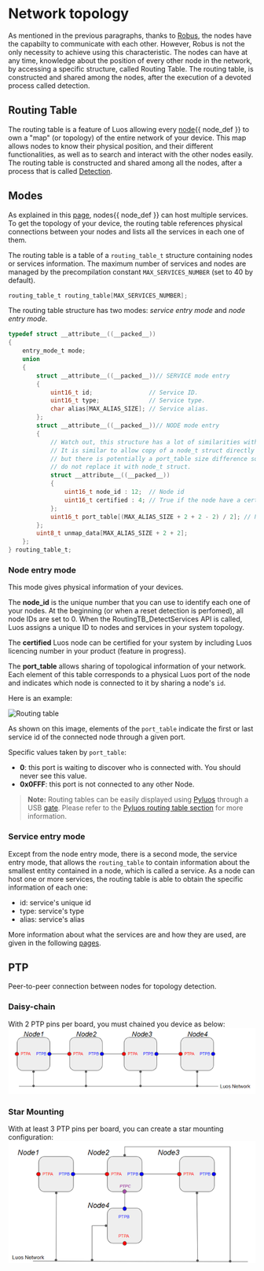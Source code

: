 # Network topology

As mentioned in the previous paragraphs, thanks to [Robus](../node/luos.md), the nodes have the capabilty to communicate with each other. However, Robus is not the only necessity to achieve using this characteristic. The nodes can have at any time, knowledge about the position of every other node in the network, by accessing a specific structure, called Routing Table. The routing table, is constructed and shared among the nodes, after the execution of a devoted process called detection.

## Routing Table

The routing table is a feature of Luos allowing every <span class="cust_tooltip">[node](./node.md)<span class="cust_tooltiptext">{{ node_def }}</span></span> to own a "map" (or topology) of the entire network of your device. This map allows nodes to know their physical position, and their different functionalities, as well as to search and interact with the other nodes easily.<br/> The routing table is constructed and shared among all the nodes, after a process that is called [Detection](../services/routing_table.md).


## Modes
As explained in this [page](../basics/basics.md), <span class="cust_tooltip">nodes<span class="cust_tooltiptext">{{ node_def }}</span></span> can host multiple services. To get the topology of your device, the routing table references physical connections between your nodes and lists all the services in each one of them.

The routing table is a table of a `routing_table_t` structure containing nodes or services information.
The maximum number of services and nodes are managed by the precompilation constant `MAX_SERVICES_NUMBER` (set to 40 by default).

```c
routing_table_t routing_table[MAX_SERVICES_NUMBER];
```

The routing table structure has two modes: *service entry mode* and *node entry mode*.

```c
typedef struct __attribute__((__packed__))
{
    entry_mode_t mode;
    union
    {
        struct __attribute__((__packed__))// SERVICE mode entry
        {                               
            uint16_t id;                // Service ID.
            uint16_t type;              // Service type.
            char alias[MAX_ALIAS_SIZE]; // Service alias.
        };
        struct __attribute__((__packed__))// NODE mode entry
        { 
            // Watch out, this structure has a lot of similarities with the node_t struct.
            // It is similar to allow copy of a node_t struct directly in this one
            // but there is potentially a port_table size difference so
            // do not replace it with node_t struct.
            struct __attribute__((__packed__))
            {
                uint16_t node_id : 12;  // Node id
                uint16_t certified : 4; // True if the node have a certificate
            };
            uint16_t port_table[(MAX_ALIAS_SIZE + 2 + 2 - 2) / 2]; // Node link table
        };
        uint8_t unmap_data[MAX_ALIAS_SIZE + 2 + 2];
    };
} routing_table_t;
```

### Node entry mode
This mode gives physical information of your devices.

The **node_id** is the unique number that you can use to identify each one of your nodes. At the beginning (or when a reset detection is perfomed), all node IDs are set to 0. When the RoutingTB_DetectServices API is called, Luos assigns a unique ID to nodes and services in your system topology.

The **certified** Luos node can be certified for your system by including Luos licencing number in your product (feature in progress).

The **port_table** allows sharing of topological information of your network. Each element of this table corresponds to a physical Luos port of the node and indicates which node is connected to it by sharing a node's `id`.

Here is an example:

<img src="../../../_assets/img/routing-table.png" title="Routing table">

As shown on this image, elements of the `port_table` indicate the first or last service id of the connected node through a given port.

Specific values taken by `port_table`:

 - **0**: this port is waiting to discover who is connected with. You should never see this value.
 - **0x0FFF**: this port is not connected to any other Node.

> **Note:** Routing tables can be easily displayed using [Pyluos](../../tools/pyluos.md) through a USB [gate](../../tools/gate.md). Please refer to the [Pyluos routing table section](../../tools/pyluos.md) for more information.


### Service entry mode
Except from the node entry mode, there is a second mode, the service entry mode, that allows the `routing_table` to contain information about the smallest entity contained in a node, which is called a service. As a node can host one or more services, the routing table is able to obtain the specific information of each one:
 - id: service's unique id
 - type: service's type
 - alias: service's alias

More information about what the services are and how they are used, are given in the following [pages](../services/services.md).


## PTP
Peer-to-peer connection between nodes for topology detection.

### Daisy-chain
With 2 PTP pins per board, you must chained you device as below:
![](../../../_assets/img/daisy_chain.png)

### Star Mounting
With at least 3 PTP pins per board, you can create a star mounting configuration:
![](../../../_assets/img/star_mounting.png)